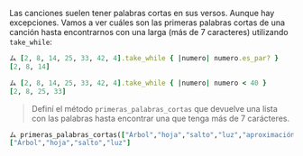 Las canciones suelen tener palabras cortas en sus versos. Aunque hay excepciones. Vamos a ver cuáles son las primeras palabras cortas de una canción hasta encontrarnos con una larga (más de 7 caracteres) utilizando `take_while`:

 ```ruby
ム [2, 8, 14, 25, 33, 42, 4].take_while { |numero| numero.es_par? }
[2, 8, 14]

ム [2, 8, 14, 25, 33, 42, 4].take_while { |numero| numero < 40 }
[2, 8, 25, 33]
```

> Definí el método `primeras_palabras_cortas` que devuelve una lista con las palabras hasta encontrar una que tenga más de 7 carácteres.
>
 ```ruby
ム primeras_palabras_cortas(["Árbol","hoja","salto","luz","aproximación"])
["Árbol","hoja","salto","luz"]
```
